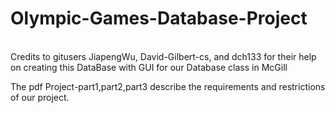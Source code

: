 # Olympic-Games-Database-Project
<br>
Credits to gitusers JiapengWu, David-Gilbert-cs, and dch133 for their help on creating this DataBase with GUI for our Database class in McGill

The pdf Project-part1,part2,part3 describe the requirements and restrictions of our project.
